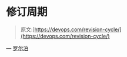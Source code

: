 # 修订周期

> 原文:[https://devops.com/revision-cycle/](https://devops.com/revision-cycle/)

— [罗尔泊](https://devops.com/author/breselman/)